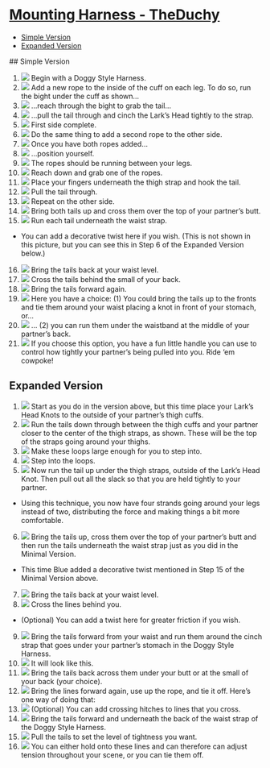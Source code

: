 # [Mounting Harness - TheDuchy](img/#pics-extended-version)


<!-- vim-markdown-toc GFM -->

* [Simple Version](#simple-version)
* [Expanded Version](#expanded-version)

<!-- vim-markdown-toc -->


<div class="flow">
## Simple Version

1. ![](img/Mounting-Harness-1-1.jpg) Begin with a Doggy Style Harness.
2. ![](img/Mounting-Harness-1-2.jpg) Add a new rope to the inside of the cuff on each leg. To do so, run the bight under the cuff as shown…
3. ![](img/Mounting-Harness-1-3.jpg) …reach through the bight to grab the tail…
4. ![](img/Mounting-Harness-1-4.jpg) …pull the tail through and cinch the Lark’s Head tightly to the strap.
5. ![](img/Mounting-Harness-1-5.jpg) First side complete.
6. ![](img/Mounting-Harness-1-6.jpg) Do the same thing to add a second rope to the other side.
7. ![](img/Mounting-Harness-1-7.jpg) Once you have both ropes added…
8. ![](img/Mounting-Harness-1-8.jpg) …position yourself.
9. ![](img/Mounting-Harness-1-9.jpg) The ropes should be running between your legs.
10. ![](img/Mounting-Harness-1-10.jpg) Reach down and grab one of the ropes.
11. ![](img/Mounting-Harness-1-11.jpg) Place your fingers underneath the thigh strap and hook the tail.
12. ![](img/Mounting-Harness-1-12.jpg) Pull the tail through.
13. ![](img/Mounting-Harness-1-13.jpg) Repeat on the other side.
14. ![](img/Mounting-Harness-1-14.jpg) Bring both tails up and cross them over the top of your partner’s butt.
15. ![](img/Mounting-Harness-1-15.jpg) Run each tail underneath the waist strap.
  - You can add a decorative twist here if you wish. (This is not shown in this picture, but you can see this in Step 6 of the Expanded Version below.)
16. ![](img/Mounting-Harness-1-16.jpg) Bring the tails back at your waist level.
17. ![](img/Mounting-Harness-1-17.jpg) Cross the tails behind the small of your back.
18. ![](img/Mounting-Harness-1-18.jpg) Bring the tails forward again.
19. ![](img/Mounting-Harness-1-19.jpg) Here you have a choice: (1) You could bring the tails up to the fronts and tie them around your waist placing a knot in front of your stomach, or…
20. ![](img/Mounting-Harness-1-20.jpg) … (2) you can run them under the waistband at the middle of your partner’s back.
21. ![](img/Mounting-Harness-1-21.jpg) If you choose this option, you have a fun little handle you can use to control how tightly your partner’s being pulled into you. Ride ‘em cowpoke!

## Expanded Version

1. ![](img/Mounting-Harness-2-1.jpg) Start as you do in the version above, but this time place your Lark’s Head Knots to the outside of your partner’s thigh cuffs.
2. ![](img/Mounting-Harness-2-2.jpg) Run the tails down through between the thigh cuffs and your partner closer to the center of the thigh straps, as shown. These will be the top of the straps going around your thighs.
3. ![](img/Mounting-Harness-2-3.jpg) Make these loops large enough for you to step into.
4. ![](img/Mounting-Harness-2-4.jpg) Step into the loops.
5. ![](img/Mounting-Harness-2-5.jpg) Now run the tail up under the thigh straps, outside of the Lark’s Head Knot. Then pull out all the slack so that you are held tightly to your partner.
  - Using this technique, you now have four strands going around your legs instead of two, distributing the force and making things a bit more comfortable.
6. ![](img/Mounting-Harness-2-6.jpg) Bring the tails up, cross them over the top of your partner’s butt and then run the tails underneath the waist strap just as you did in the Minimal Version.
  - This time Blue added a decorative twist mentioned in Step 15 of the Minimal Version above.
7. ![](img/Mounting-Harness-2-7.jpg) Bring the tails back at your waist level.
8. ![](img/Mounting-Harness-2-8.jpg) Cross the lines behind you.
  - (Optional) You can add a twist here for greater friction if you wish.
9. ![](img/Mounting-Harness-2-9.jpg) Bring the tails forward from your waist and run them around the cinch strap that goes under your partner’s stomach in the Doggy Style Harness.
10. ![](img/Mounting-Harness-2-10.jpg) It will look like this.
11. ![](img/Mounting-Harness-2-11.jpg) Bring the tails back across them under your butt or at the small of your back (your choice).
12. ![](img/Mounting-Harness-2-12.jpg) Bring the lines forward again, use up the rope, and tie it off. Here’s one way of doing that:
13. ![](img/Mounting-Harness-2-13.jpg) (Optional) You can add crossing hitches to lines that you cross.
14. ![](img/Mounting-Harness-2-14.jpg) Bring the tails forward and underneath the back of the waist strap of the Doggy Style Harness.
15. ![](img/Mounting-Harness-2-15.jpg) Pull the tails to set the level of tightness you want.
16. ![](img/Mounting-Harness-2-16.jpg) You can either hold onto these lines and can therefore can adjust tension throughout your scene, or you can tie them off.

</div>
